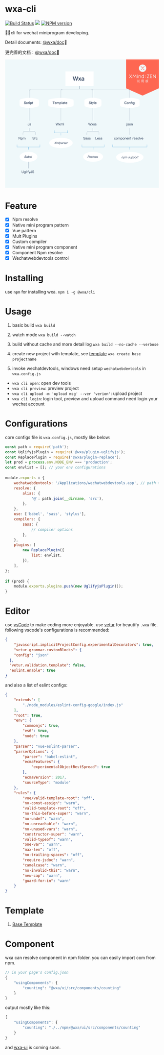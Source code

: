 # wxa-cli
[![Build Status](https://travis-ci.org/Genuifx/wxa-cli.svg?branch=master)](https://travis-ci.org/Genuifx/wxa-cli)
![](https://img.shields.io/badge/node-%3E%3D8-brightgreen.svg)
[![NPM version](https://img.shields.io/npm/v/@wxa/cli.svg)](https://www.npmjs.com/package/@wxa/cli)

:tada::smiley:cli for wechat miniprogram developing.

Detail documents: [@wxa/doc](https://genuifx.github.io/wxa-doc/#/lang/english/):100:

更完善的文档：[@wxa/doc](https://genuifx.github.io/wxa-doc/):100:

![mind-node](./Wxa.png)

# Feature
- [x] Npm resolve
- [x] Native mini program pattern
- [x] Vue pattern
- [x] Mult Plugins
- [x] Custom compiler
- [x] Native mini program component
- [x] Component Npm resolve
- [x] Wechatwebdevtools control

# Installing
use `npm` for installing wxa.
`npm i -g @wxa/cli`

# Usage
1. basic build
`wxa build`

2. watch mode
`wxa build --watch`

3. build without cache and more detail log
`wxa build --no-cache --verbose`

4. create new project with template, see [template](#Template)
`wxa create base projectname`

5. invoke wechatdevtools, windows need setup `wechatwebdevtools` in `wxa.config.js`
- `wxa cli open`: open dev tools
- `wxa cli preview`: preview project
- `wxa cli upload -m 'upload msg' --ver 'verion'`: upload project
- `wxa cli login`: login tool, preview and upload command need login your wechat account

# Configurations

core configs file is `wxa.config.js`, mostly like below:

```javascript
const path = require('path');
const UglifyjsPlugin = require('@wxa/plugin-uglifyjs');
const ReplacePlugin = require('@wxa/plugin-replace');
let prod = process.env.NODE_ENV === 'production';
const envlist = []; // your env configurations

module.exports = {
    wechatwebdevtools: '/Applications/wechatwebdevtools.app', // path to your wechat dev tool
    resolve: {
        alias: {
            '@': path.join(__dirname, 'src'),
        },
    },
    use: ['babel', 'sass', 'stylus'],
    compilers: {
        sass: {
            // compiler options
        },
    },
    plugins: [
        new ReplacePlugin({
            list: envlist,
        }),
    ],
};

if (prod) {
    module.exports.plugins.push(new UglifyjsPlugin());
}

```

# Editor
use [vsCode](https://github.com/Microsoft/vscode) to make coding more enjoyable.
use [vetur](https://github.com/vuejs/vetur) for beautify `.wxa` file.
following vscode's configurations is recommended:
```json
{
    "javascript.implicitProjectConfig.experimentalDecorators": true,
    "vetur.grammar.customBlocks": {
    "config": "json"
  },
  "vetur.validation.template": false,
  "eslint.enable": true
}
```
and also a list of eslint configs:
```json
{
    "extends": [
        "./node_modules/eslint-config-google/index.js"
    ],
    "root": true,
    "env": {
        "commonjs": true,
        "es6": true,
        "node": true
    },
    "parser": "vue-eslint-parser",
    "parserOptions": {
        "parser": "babel-eslint",
        "ecmaFeatures": {
            "experimentalObjectRestSpread": true
        },
        "ecmaVersion": 2017,
        "sourceType": "module"
    },
    "rules": {
        "vue/valid-template-root": "off",
        "no-const-assign": "warn",
        "valid-template-root": "off",
        "no-this-before-super": "warn",
        "no-undef": "warn",
        "no-unreachable": "warn",
        "no-unused-vars": "warn",
        "constructor-super": "warn",
        "valid-typeof": "warn",
        "one-var": "warn",
        "max-len": "off",
        "no-trailing-spaces": "off",
        "require-jsdoc": "warn",
        "camelcase": "warn",
        "no-invalid-this": "warn",
        "new-cap": "warn",
        "guard-for-in": "warn"
    }
}
```

# Template
1. [Base Template](https://github.com/Genuifx/wxa-template-base)

# Component
wxa can resolve component in npm folder. you can easily import com from npm.
```js
// in your page's config.json
{
    "usingComponents": {
        "counting": "@wxa/ui/src/components/counting"
    }
}
```
output mostly like this:
```js
{
    "usingComponents": {
        "counting": "./../npm/@wxa/ui/src/components/counting"
    }
}
```
and [wxa-ui](https://github.com/Genuifx/wxa-ui) is coming soon.
